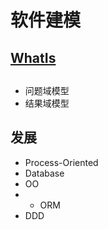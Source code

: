 # 软件建模
## [WhatIs](WhatIs.md)

## 
* 问题域模型
* 结果域模型

## 发展
* Process-Oriented
* Database
* OO
* * ORM
* DDD

